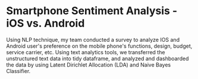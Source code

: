# Smartphone Sentiment Analysis - iOS vs. Android
Using NLP technique, my team conducted a survey to analyze IOS and Android user's preference on the mobile phone's functions, design, budget, service carrier, etc. Using text analytics tools, we transferred the unstructured text data into tidy dataframe, and analyzed and dashboarded the data by using Latent Dirichlet Allocation (LDA) and Naive Bayes Classifier.
